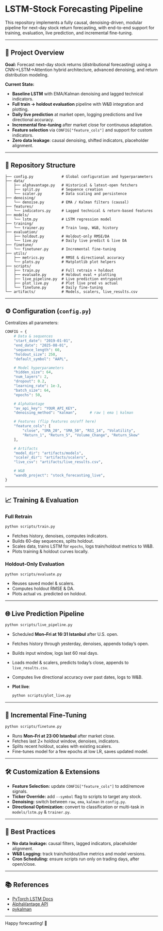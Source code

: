 # LSTM-Stock Forecasting Pipeline

This repository implements a fully causal, denoising-driven, modular pipeline for next-day stock return forecasting, with end-to-end support for training, evaluation, live prediction, and incremental fine-tuning.

---

## 🚀 Project Overview

**Goal:** Forecast next-day stock returns (distributional forecasting) using a CNN→LSTM→Attention hybrid architecture, advanced denoising, and return distribution modeling.

**Current State:**

* **Baseline LSTM** with EMA/Kalman denoising and lagged technical indicators.
* **Full train → holdout evaluation** pipeline with W\&B integration and plotting.
* **Daily live prediction** at market open, logging predictions and live directional accuracy.
* **Incremental fine-tuning** after market close for continuous adaptation.
* **Feature selection** via `CONFIG["feature_cols"]` and support for custom indicators.
* **Zero data leakage**: causal denoising, shifted indicators, placeholder alignment.

---

## 📁 Repository Structure

```
├── config.py             # Global configuration and hyperparameters
├── data/
│   ├── alphavantage.py   # Historical & latest-open fetchers
│   ├── split.py          # Sequence creation
│   └── scaler.py         # Data scaling and persistence
├── denoising/
│   └── denoise.py        # EMA / Kalman filters (causal)
├── features/
│   └── indicators.py     # Lagged technical & return-based features
├── models/
│   └── lstm.py           # LSTM regression model
├── training/
│   └── trainer.py        # Train loop, W&B, history
├── evaluation/
│   ├── holdout.py        # Holdout-only RMSE/DA
│   └── live.py           # Daily live predict & live DA
├── finetune/
│   └── finetuner.py      # Incremental fine-tuning
├── utils/
│   ├── metrics.py        # RMSE & directional accuracy
│   └── plots.py          # Matplotlib plot helpers
├── scripts/
│   ├── train.py          # Full retrain + holdout
│   ├── evaluate.py       # Holdout eval + plotting
│   ├── live_pipeline.py  # Live prediction entrypoint
│   ├── plot_live.py      # Plot live pred vs actual
│   └── finetune.py       # Daily fine-tuning
└── artifacts/            # Models, scalers, live_results.csv
```

---

## ⚙️ Configuration (`config.py`)

Centralizes all parameters:

```python
CONFIG = {
    # Data & sequences
    "start_date": "2019-01-01",
    "end_date": "2025-08-01",
    "sequence_length": 60,
    "holdout_size": 250,
    "default_symbol": "AAPL",

    # Model hyperparameters
    "hidden_size": 64,
    "num_layers": 2,
    "dropout": 0.2,
    "learning_rate": 1e-3,
    "batch_size": 64,
    "epochs": 50,

    # AlphaVantage
    "av_api_key": "YOUR_API_KEY",
    "denoising_method": "kalman",      # raw | ema | kalman

    # Features (flip features on/off here)
    "feature_cols": [
        "close", "SMA_20", "SMA_50", "RSI_14", "Volatility",
        "Return_1", "Return_5", "Volume_Change", "Return_Skew"
    ],

    # Artifacts
    "model_dir": "artifacts/models",
    "scaler_dir": "artifacts/scalers",
    "live_csv": "artifacts/live_results.csv",

    # W&B
    "wandb_project": "stock_forecasting_live",
}
```

---

## 📈 Training & Evaluation

### Full Retrain

```bash
python scripts/train.py
```

* Fetches history, denoises, computes indicators.
* Builds 60-day sequences, splits holdout.
* Scales data, trains LSTM for `epochs`, logs train/holdout metrics to W\&B.
* Plots training & holdout curves locally.

### Holdout-Only Evaluation

```bash
python scripts/evaluate.py
```

* Reuses saved model & scalers.
* Computes holdout RMSE & DA.
* Plots actual vs. predicted on holdout.

---

## 🌐 Live Prediction Pipeline

```bash
python scripts/live_pipeline.py
```

* Scheduled **Mon–Fri at 16:31 Istanbul** after U.S. open.
* Fetches history through yesterday, denoises, appends today’s open.
* Builds input window, logs last 60 real days.
* Loads model & scalers, predicts today’s close, appends to `live_results.csv`.
* Computes live directional accuracy over past dates, logs to W\&B.
* **Plot live**:

  ```bash
  python scripts/plot_live.py
  ```

---

## 🔄 Incremental Fine-Tuning

```bash
python scripts/finetune.py
```

* Runs **Mon–Fri at 23:00 Istanbul** after market close.
* Fetches last 2× holdout window, denoises, indicators.
* Splits recent holdout, scales with existing scalers.
* Fine-tunes model for a few epochs at low LR, saves updated model.

---

## 🛠️ Customization & Extensions

* **Feature Selection:** update `CONFIG["feature_cols"]` to add/remove signals.
* **Ticker Override:** add `--symbol` flag to scripts to target any stock.
* **Denoising:** switch between `raw`, `ema`, `kalman` in `config.py`.
* **Directional Optimization:** convert to classification or multi-task in `models/lstm.py` & `trainer.py`.

---

## 📝 Best Practices

* **No data leakage:** causal filters, lagged indicators, placeholder alignment.
* **W\&B Logging:** track train/holdout/live metrics and model versions.
* **Cron Scheduling:** ensure scripts run only on trading days, after open/close.

---

## 📚 References

* [PyTorch LSTM Docs](https://pytorch.org/docs/stable/nn.html#lstm)
* [AlphaVantage API](https://www.alphavantage.co/documentation/)
* [pykalman](https://pykalman.github.io)

---

Happy forecasting! 🚀
